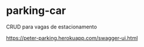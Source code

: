 # parking-car

CRUD para vagas de estacionamento


https://peter-parking.herokuapp.com/swagger-ui.html
